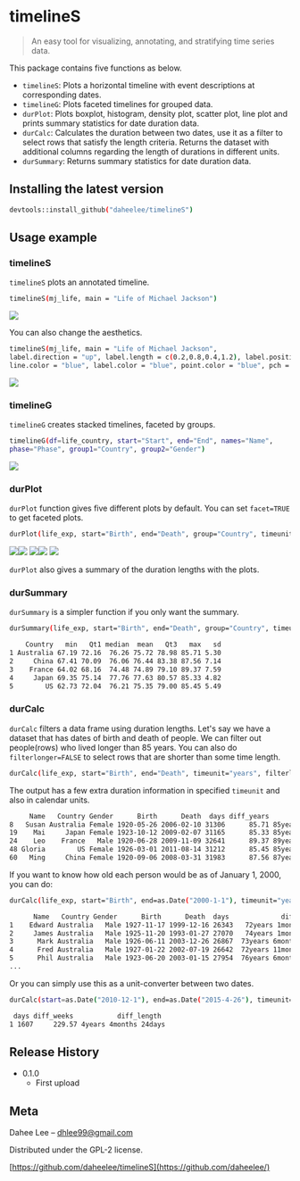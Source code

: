 
timelineS
=========

> An easy tool for visualizing, annotating, and stratifying time series data.

This package contains five functions as below.

-   `timelineS`: Plots a horizontal timeline with event descriptions at corresponding dates.
-   `timelineG`: Plots faceted timelines for grouped data.
-   `durPlot`: Plots boxplot, histogram, density plot, scatter plot, line plot and prints summary statistics for date duration data.
-   `durCalc`: Calculates the duration between two dates, use it as a filter to select rows that satisfy the length criteria. Returns the dataset with additional columns regarding the length of durations in different units.
-   `durSummary`: Returns summary statistics for date duration data.

Installing the latest version
-----------------------------

``` sh
devtools::install_github("daheelee/timelineS")
```

Usage example
-------------

### timelineS

`timelineS` plots an annotated timeline.

``` sh
timelineS(mj_life, main = "Life of Michael Jackson")
```

![](MJ.png)

You can also change the aesthetics.

``` sh
timelineS(mj_life, main = "Life of Michael Jackson", 
label.direction = "up", label.length = c(0.2,0.8,0.4,1.2), label.position = 3, 
line.color = "blue", label.color = "blue", point.color = "blue", pch = "-")
```

![](MJ2.png)

### timelineG

`timelineG` creates stacked timelines, faceted by groups.

``` sh
timelineG(df=life_country, start="Start", end="End", names="Name", 
phase="Phase", group1="Country", group2="Gender")
```

![](group.png)

### durPlot

`durPlot` function gives five different plots by default. You can set `facet=TRUE` to get faceted plots.

``` sh
durPlot(life_exp, start="Birth", end="Death", group="Country", timeunit="years", facet=TRUE, binwidth=3, alpha=0.7, title=TRUE)
```

![](box.png)![](hist.png) ![](density.png)![](scatter.png) ![](line.png)

`durPlot` also gives a summary of the duration lengths with the plots.

### durSummary

`durSummary` is a simpler function if you only want the summary.

``` sh
durSummary(life_exp, start="Birth", end="Death", group="Country", timeunit="years")
```

``` sh
    Country   min   Qt1 median  mean   Qt3   max   sd
1 Australia 67.19 72.16  76.26 75.72 78.98 85.71 5.30
2     China 67.41 70.09  76.06 76.44 83.38 87.56 7.14
3    France 64.02 68.16  74.48 74.89 79.10 89.37 7.59
4     Japan 69.35 75.14  77.76 77.63 80.57 85.33 4.82
5        US 62.73 72.04  76.21 75.35 79.00 85.45 5.49
```

### durCalc

`durCalc` filters a data frame using duration lengths. Let's say we have a dataset that has dates of birth and death of people. We can filter out people(rows) who lived longer than 85 years. You can also do `filterlonger=FALSE` to select rows that are shorter than some time length.

``` sh
durCalc(life_exp, start="Birth", end="Death", timeunit="years", filterlength=85)
```

The output has a few extra duration information in specified `timeunit` and also in calendar units.

``` sh
     Name   Country Gender      Birth      Death  days diff_years            diff_length             longer_by
8   Susan Australia Female 1920-05-26 2006-02-10 31306      85.71 85years 8months 16days        8months 16days
19    Mai     Japan Female 1923-10-12 2009-02-07 31165      85.33 85years 3months 27days        3months 27days
24    Leo    France   Male 1920-06-28 2009-11-09 32641      89.37 89years 4months 12days 4years 4months 12days
48 Gloria        US Female 1926-03-01 2011-08-14 31212      85.45 85years 5months 14days        5months 14days
60   Ming     China Female 1920-09-06 2008-03-31 31983      87.56 87years 6months 24days 2years 6months 24days
```

If you want to know how old each person would be as of January 1, 2000, you can do:

``` sh
durCalc(life_exp, start="Birth", end=as.Date("2000-1-1"), timeunit="years")
```

``` sh
      Name   Country Gender      Birth      Death  days             diff_length
1    Edward Australia   Male 1927-11-17 1999-12-16 26343   72years 1month 15days
2     James Australia   Male 1925-11-20 1993-01-27 27070   74years 1month 11days
3      Mark Australia   Male 1926-06-11 2003-12-26 26867  73years 6months 21days
4      Fred Australia   Male 1927-01-22 2002-07-19 26642  72years 11months 9days
5      Phil Australia   Male 1923-06-20 2003-01-15 27954  76years 6months 12days
...
```

Or you can simply use this as a unit-converter between two dates.

``` sh
durCalc(start=as.Date("2010-12-1"), end=as.Date("2015-4-26"), timeunit="weeks")
```

``` sh
 days diff_weeks           diff_length
1 1607     229.57 4years 4months 24days
```

Release History
---------------

-   0.1.0
    -   First upload

Meta
----

Dahee Lee – <dhlee99@gmail.com>

Distributed under the GPL-2 license.

[https://github.com/daheelee/timelineS](https://github.com/daheelee/)
